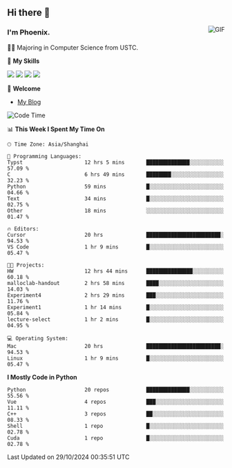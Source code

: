 ## Hi there 👋
<img align="right" alt="GIF" src="https://raw.githubusercontent.com/JoeyBling/JoeyBling/master/pic/pusheencode.gif" />

### I'm Phoenix.

👨‍🎓 Majoring in Computer Science from USTC.

🌟 **My Skills**

![](https://img.shields.io/badge/-Python-3e74a2?style=flat-square&logo=Python&logoColor=fff)
![](https://img.shields.io/badge/-C++-9f62a5?style=flat&logo=cplusplus&logoColor=white)
![](https://img.shields.io/badge/-Linux-185886?style=flat-square&logo=Linux&logoColor=fff)
![](https://img.shields.io/badge/-Rust-ff4136?style=flat-square&logo=Rust&logoColor=fff)

💬 **Welcome**

- [My Blog](https://ysy-phoenix.github.io/)

<!--START_SECTION:waka-->
![Code Time](http://img.shields.io/badge/Code%20Time-880%20hrs%2047%20mins-blue)

📊 **This Week I Spent My Time On** 

```text
🕑︎ Time Zone: Asia/Shanghai

💬 Programming Languages: 
Typst                    12 hrs 5 mins       ██████████████░░░░░░░░░░░   57.09 % 
C                        6 hrs 49 mins       ████████░░░░░░░░░░░░░░░░░   32.23 % 
Python                   59 mins             █░░░░░░░░░░░░░░░░░░░░░░░░   04.66 % 
Text                     34 mins             █░░░░░░░░░░░░░░░░░░░░░░░░   02.75 % 
Other                    18 mins             ░░░░░░░░░░░░░░░░░░░░░░░░░   01.47 % 

🔥 Editors: 
Cursor                   20 hrs              ████████████████████████░   94.53 % 
VS Code                  1 hr 9 mins         █░░░░░░░░░░░░░░░░░░░░░░░░   05.47 % 

🐱‍💻 Projects: 
HW                       12 hrs 44 mins      ███████████████░░░░░░░░░░   60.18 % 
malloclab-handout        2 hrs 58 mins       ████░░░░░░░░░░░░░░░░░░░░░   14.03 % 
Experiment4              2 hrs 29 mins       ███░░░░░░░░░░░░░░░░░░░░░░   11.76 % 
Experiment1              1 hr 14 mins        █░░░░░░░░░░░░░░░░░░░░░░░░   05.84 % 
lecture-select           1 hr 2 mins         █░░░░░░░░░░░░░░░░░░░░░░░░   04.95 % 

💻 Operating System: 
Mac                      20 hrs              ████████████████████████░   94.53 % 
Linux                    1 hr 9 mins         █░░░░░░░░░░░░░░░░░░░░░░░░   05.47 % 
```

**I Mostly Code in Python** 

```text
Python                   20 repos            ██████████████░░░░░░░░░░░   55.56 % 
Vue                      4 repos             ███░░░░░░░░░░░░░░░░░░░░░░   11.11 % 
C++                      3 repos             ██░░░░░░░░░░░░░░░░░░░░░░░   08.33 % 
Shell                    1 repo              █░░░░░░░░░░░░░░░░░░░░░░░░   02.78 % 
Cuda                     1 repo              █░░░░░░░░░░░░░░░░░░░░░░░░   02.78 % 
```




 Last Updated on 29/10/2024 00:35:51 UTC
<!--END_SECTION:waka-->

<!--
**ysy-phoenix/ysy-phoenix** is a ✨ _special_ ✨ repository because its `README.md` (this file) appears on your GitHub profile.

Here are some ideas to get you started:

- 🔭 I’m currently working on ...
- 🌱 I’m currently learning ...
- 👯 I’m looking to collaborate on ...
- 🤔 I’m looking for help with ...
- 💬 Ask me about ...
- 📫 How to reach me: ...
- 😄 Pronouns: ...
- ⚡ Fun fact: ...
-->
